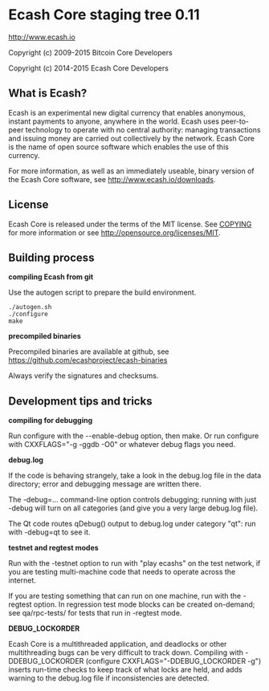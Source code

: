 Ecash Core staging tree 0.11
===============================

http://www.ecash.io

Copyright (c) 2009-2015 Bitcoin Core Developers

Copyright (c) 2014-2015 Ecash Core Developers


What is Ecash?
----------------

Ecash is an experimental new digital currency that enables anonymous, instant
payments to anyone, anywhere in the world. Ecash uses peer-to-peer technology
to operate with no central authority: managing transactions and issuing money
are carried out collectively by the network. Ecash Core is the name of open
source software which enables the use of this currency.

For more information, as well as an immediately useable, binary version of
the Ecash Core software, see http://www.ecash.io/downloads.


License
-------

Ecash Core is released under the terms of the MIT license. See [COPYING](COPYING) for more
information or see http://opensource.org/licenses/MIT.


Building process
-----------------

**compiling Ecash from git**

Use the autogen script to prepare the build environment.

    ./autogen.sh
    ./configure
    make

**precompiled binaries**

Precompiled binaries are available at github, see
https://github.com/ecashproject/ecash-binaries

Always verify the signatures and checksums.


Development tips and tricks
---------------------------

**compiling for debugging**

Run configure with the --enable-debug option, then make. Or run configure with
CXXFLAGS="-g -ggdb -O0" or whatever debug flags you need.

**debug.log**

If the code is behaving strangely, take a look in the debug.log file in the data directory;
error and debugging message are written there.

The -debug=... command-line option controls debugging; running with just -debug will turn
on all categories (and give you a very large debug.log file).

The Qt code routes qDebug() output to debug.log under category "qt": run with -debug=qt
to see it.

**testnet and regtest modes**

Run with the -testnet option to run with "play ecashs" on the test network, if you
are testing multi-machine code that needs to operate across the internet.

If you are testing something that can run on one machine, run with the -regtest option.
In regression test mode blocks can be created on-demand; see qa/rpc-tests/ for tests
that run in -regtest mode.

**DEBUG_LOCKORDER**

Ecash Core is a multithreaded application, and deadlocks or other multithreading bugs
can be very difficult to track down. Compiling with -DDEBUG_LOCKORDER (configure
CXXFLAGS="-DDEBUG_LOCKORDER -g") inserts run-time checks to keep track of what locks
are held, and adds warning to the debug.log file if inconsistencies are detected.
